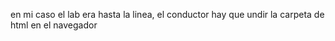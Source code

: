 en mi caso el lab era hasta la linea, el conductor hay que undir la carpeta de html en el navegador 
